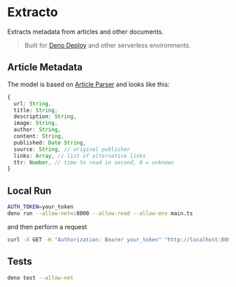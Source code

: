 # Extracto

Extracts metadata from articles and other documents.

> Built for [Deno Deploy](https://deno.com/deploy) and other serverless environments.

## Article Metadata

The model is based on [Article Parser](https://github.com/ndaidong/article-parser) and looks like this:

```ts
{
  url: String,
  title: String,
  description: String,
  image: String,
  author: String,
  content: String,
  published: Date String,
  source: String, // original publisher
  links: Array, // list of alternative links
  ttr: Number, // time to read in second, 0 = unknown
}
```

## Local Run

```bash
AUTH_TOKEN=your_token
deno run --allow-net=:8000 --allow-read --allow-env main.ts
```

and then perform a request

```bash
curl -X GET -H "Authorization: Bearer your_token" "http://localhost:8000?url=wow"
```

## Tests

```bash
deno test --allow-net 
```
